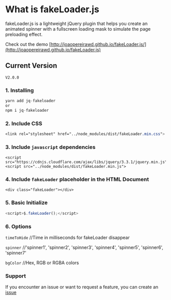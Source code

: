 # What is fakeLoader.js

fakeLoader.js is a lightweight jQuery plugin that helps you create an animated spinner with a fullscreen loading mask to simulate the page preloading effect.

Check out the demo [http://joaopereirawd.github.io/fakeLoader.js/](http://joaopereirawd.github.io/fakeLoader.js)

## Current Version

`V2.0.0`

### 1. Installing

```js
yarn add jq-fakeloader
or
npm i jq-fakeloader
```

### 2. Include CSS

```css
<link rel="stylesheet" href="../node_modules/dist/fakeLoader.min.css">
```

### 3. Include `javascript` dependencies

```
<script src="https://cdnjs.cloudflare.com/ajax/libs/jquery/3.3.1/jquery.min.js">
<script src="../node_modules/dist/fakeLoader.min.js">
```

### 4. Include `fakeLoader` placeholder in the HTML Document

```
<div class="fakeLoader"></div>
```

### 5. Basic Initialize

```js
<script>$.fakeLoader();</script>
```

### 6. Options

`timeToHide` //Time in milliseconds for fakeLoader disappear

`spinner` //'spinner1', 'spinner2', 'spinner3', 'spinner4', 'spinner5', 'spinner6', 'spinner7'

`bgColor` //Hex, RGB or RGBA colors

### Support

If you encounter an issue or want to request a feature, you can create an [issue](https://github.com/joaopereirawd/fakeLoader.js/issues)
